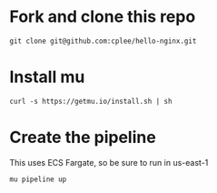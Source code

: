 # Fork and clone this repo
```
git clone git@github.com:cplee/hello-nginx.git
```

# Install mu
```
curl -s https://getmu.io/install.sh | sh
```

# Create the pipeline
This uses ECS Fargate, so be sure to run in us-east-1
```
mu pipeline up
```
